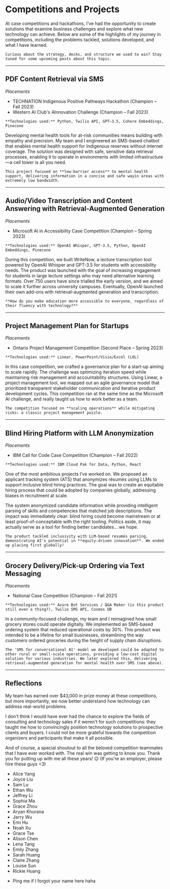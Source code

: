 # Competitions and Projects

At case competitions and hackathons, I’ve had the opportunity to create solutions that examine business challenges and explore what new technology can achieve. Below are some of the highlights of my journey in competitions, including the problems tackled, solutions developed, and what I have learned.

```{tip}
Curious about the strategy, decks, and structure we used to win? Stay tuned for some upcoming posts about this topic.
```

---

## PDF Content Retrieval via SMS

_Placements_

- TECHNATION Indigenous Positive Pathways Hackathon (Champion – Fall 2023)
- Western AI Club's AInnovation Challenge (Champion – Fall 2023)

```{margin}
**Technologies used:** Python, Twilio API, GPT–3.5, Cohere Embeddings, Pinecone
```

Developing mental health tools for at-risk communities means building with empathy and precision. My team and I engineered an SMS-based chatbot that enables mental health support for Indigenous reserves without internet coverage. The solution was designed with safe, sensitive data retrieval processes, enabling it to operate in environments with limited infrastructure—a cell tower is all you need.

```{note}
This project focused on **low-barrier access** to mental health support, delivering information in a concise and safe wayin areas with extremely low bandwidth.
```

---

## Audio/Video Transcription and Content Answering with Retrieval-Augmented Generation

_Placements_

- Microsoft AI in Accessibility Case Competition (Champion – Spring 2023)

```{margin}
**Technologies used:** OpenAI Whisper, GPT-3.5, Python, OpenAI Embeddings, Pinecone
```

During this competition, we built WriteNow, a lecture transcription tool powered by OpenAI Whisper and GPT-3.5 for students with accessibility needs. The product was launched with the goal of increasing engagement for students in large lecture settings who may need alternative learning formats. Over 750 users have since trialled the early version, and we aimed to scale it further across university campuses. Eventually, OpenAI launched their own add-ons with retrieval-augmented generation and transcription.

```{admonition} Key Challenge
**How do you make education more accessible to everyone, regardless of their fluency with technology?**
```

---

## Project Management Plan for Startups

_Placements_

- Ontario Project Management Competition (Second Place – Spring 2023)

```{margin}
**Technologies used:** Linear, PowerPoint/Visio/Excel (LOL)
```

In this case competition, we crafted a governance plan for a start-up aiming to scale rapidly. The challenge was optimizing iteration speed while maintaining risk management and accountability structures. Using Linear, a project management tool, we mapped out an agile governance model that prioritized transparent stakeholder communication and iterative product development cycles. This competition ran at the same time as the Microsoft AI challenge, and really taught us how to work better as a team.

```{note}
The competition focused on **scaling operations** while mitigating risks: a classic project management puzzle.
```

---

## Blind Hiring Platform with LLM Anonymization

_Placements_

- IBM Call for Code Case Competition (Champion – Fall 2022)

```{margin}
**Technologies used:** IBM Cloud Pak for Data, Python, React
```

One of the most ambitious projects I’ve worked on. We proposed an applicant tracking system (ATS) that anonymizes résumés using LLMs to support inclusive blind hiring practices. The goal was to create an equitable hiring process that could be adopted by companies globally, addressing biases in recruitment at scale.

The system anonymized candidate information while providing intelligent parsing of skills and competencies that matched job descriptions. The impact was immediately clear: blind hiring could become mainstream or at least proof-of-conceptable with the right tooling. Politics aside, it may actually serve as a tool for finding better candidates... we hope.

```{note}
The product tackled inclusivity with LLM-based resumés parsing, demonstrating AI's potential in **equity-driven innovation**. We ended up placing first globally!
```

---

## Grocery Delivery/Pick-up Ordering via Text Messaging

_Placements_

- National Case Competition (Champion – Fall 2021)

```{margin}
**Technologies used:** Azure Bot Services / Q&A Maker (is this product still even a thing?), Twilio SMS API, Cosmos DB
```

In a community-focused challenge, my team and I reimagined how small grocery stores could operate digitally. We implemented an SMS-based ordering system that reduced operational costs by 30%. This product was intended to be a lifeline for small businesses, streamlining the way customers ordered groceries during the height of supply chain disruptions.

```{admonition} **Scalability**
The 'SMS for conversational AI' model we developed could be adapted to other rural or small-scale operations, providing a low-cost digital solution for various industries. We later explored this, delivering retrieval-augmented generation for mental health over SMS (see above).
```

---

## Reflections

My team has earned over $43,000 in prize money at these competitions, but more importantly, we now better understand how technology can address real-world problems.

I don't think I would have ever had the chance to explore the fields of consulting and technology sales if it weren't for such competitions: they taught me how to convincingly position technology solutions to prospective clients and buyers. I could not be more grateful towards the competition organizers and participants that make it all possible.

And of course, a special shoutout to all the beloved competition teammates that I have ever worked with. The real win was getting to know you. Thank you for putting up with me all these years! 😉 (If you're an employer, please hire these guys <3)

- Alice Yang
- Joyce Liu
- Sam Lu
- Ethan Wu
- Jeffrey Li
- Sophia Ma
- Grace Zhou
- Aryan Khurana
- Jarry Wu
- Erin Hu
- Noah Xu
- Grace Tse
- Alison Chen
- Lena Tang
- Emily Zhang
- Sarah Huang
- Claire Zhang
- Louise Sun
- Rickie Huang

* Ping me if I forgot your name here haha
